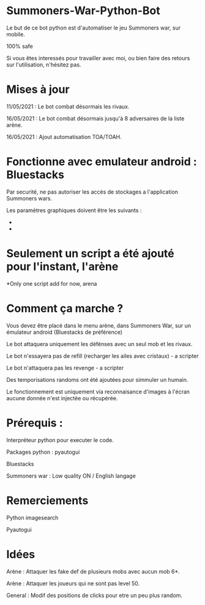 # Summoners-War-Python-Bot

Le but de ce bot python est d'automatiser le jeu Summoners war, sur mobile.

100% safe

Si vous êtes interessés pour travailler avec moi, ou bien faire des retours sur l'utilisation, n'hésitez pas.

# Mises à jour

11/05/2021 : Le bot combat désormais les rivaux.

16/05/2021 : Le bot combat désormais jusqu'à 8 adversaires de la liste arène.

16/05/2021 : Ajout automatisation TOA/TOAH.

# Fonctionne avec emulateur android : Bluestacks
Par securité, ne pas autoriser les accès de stockages a l'application Summoners wars.

Les paramètres graphiques doivent être les suivants :

-

-


# Seulement un script a été ajouté pour l'instant, l'arène
*Only one script add for now, arena

# Comment ça marche ?
Vous devez être placé dans le menu arène, dans Summoners War, sur un émulateur android (Bluestacks de préférence)

Le bot attaquera uniquement les défénses avec un seul mob et les rivaux.

Le bot n'essayera pas de refill (recharger les ailes avec cristaux) - a scripter

Le bot n'attaquera pas les revenge - a scripter

Des temporisations randoms ont été ajoutées pour simmuler un humain.

Le fonctionnement est uniquement via reconnaisance d'images à l'écran aucune donnée n'est injectée ou récupérée.

# Prérequis :

Interpréteur python pour executer le code.

Packages python : pyautogui

Bluestacks 

Summoners war : Low quality ON / English langage

# Remerciements

Python imagesearch

Pyautogui

# Idées

Arène : Attaquer les fake def de plusieurs mobs avec aucun mob 6*.

Arène : Attaquer les joueurs qui ne sont pas level 50.

General : Modif des positions de clicks pour etre un peu plus random.
